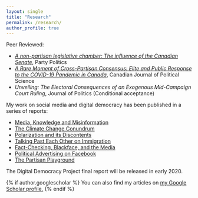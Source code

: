 ```yaml
---
layout: single
title: "Research"
permalink: /research/
author_profile: true
---
```


Peer Reviewed:

* [*A non-partisan legislative chamber: The influence of the Canadian Senate*](https://doi.org/10.1177/1354068820911345), Party Politics
* [*A Rare Moment of Cross-Partisan Consensus: Elite and Public Response to the COVID-19 Pandemic in Canada*](https://doi.org/10.1017/S0008423920000311), Canadian Journal of Political Science
* *Unveiling: The Electoral Consequences of an Exogenous Mid-Campaign Court Ruling*, Journal of Politics (Conditional acceptance)

My work on social media and digital democracy has been published in a series of reports:

* [Media, Knowledge and Misinformation](https://ppforum.ca/articles/ddp-research-memo-1/)
* [The Climate Change Conundrum](https://ppforum.ca/articles/ddp-research-memo-2/)
* [Polarization and its Discontents](https://ppforum.ca/articles/ddp-research-memo-3/)
* [Talking Past Each Other on Immigration](https://ppforum.ca/articles/ddp-research-memo-4/)
* [Fact-Checking, Blackface, and the Media](https://ppforum.ca/articles/ddp-research-memo-5/)
* [Political Advertising on Facebook](https://ppforum.ca/articles/ddp-research-memo-6/)
* [The Partisan Playground](https://ppforum.ca/articles/ddp-research-memo-7/)

The Digital Democracy Project final report will be released in early 2020.

{% if author.googlescholar %}
  You can also find my articles on <u><a href="{{author.googlescholar}}">my Google Scholar profile</a>.</u>
{% endif %}

